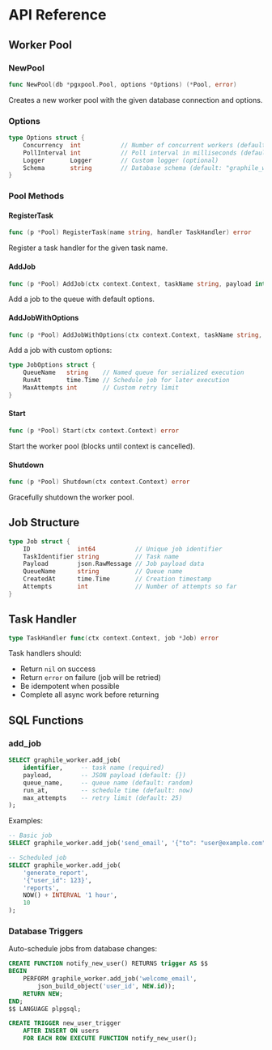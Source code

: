 # API Reference

## Worker Pool

### NewPool

```go
func NewPool(db *pgxpool.Pool, options *Options) (*Pool, error)
```

Creates a new worker pool with the given database connection and options.

### Options

```go
type Options struct {
    Concurrency  int           // Number of concurrent workers (default: 1)
    PollInterval int           // Poll interval in milliseconds (default: 2000)
    Logger       Logger        // Custom logger (optional)
    Schema       string        // Database schema (default: "graphile_worker")
}
```

### Pool Methods

#### RegisterTask

```go
func (p *Pool) RegisterTask(name string, handler TaskHandler) error
```

Register a task handler for the given task name.

#### AddJob

```go
func (p *Pool) AddJob(ctx context.Context, taskName string, payload interface{}) error
```

Add a job to the queue with default options.

#### AddJobWithOptions

```go
func (p *Pool) AddJobWithOptions(ctx context.Context, taskName string, payload interface{}, options *JobOptions) error
```

Add a job with custom options:

```go
type JobOptions struct {
    QueueName   string    // Named queue for serialized execution
    RunAt       time.Time // Schedule job for later execution
    MaxAttempts int       // Custom retry limit
}
```

#### Start

```go
func (p *Pool) Start(ctx context.Context) error
```

Start the worker pool (blocks until context is cancelled).

#### Shutdown

```go
func (p *Pool) Shutdown(ctx context.Context) error
```

Gracefully shutdown the worker pool.

## Job Structure

```go
type Job struct {
    ID             int64           // Unique job identifier
    TaskIdentifier string          // Task name
    Payload        json.RawMessage // Job payload data
    QueueName      string          // Queue name
    CreatedAt      time.Time       // Creation timestamp
    Attempts       int             // Number of attempts so far
}
```

## Task Handler

```go
type TaskHandler func(ctx context.Context, job *Job) error
```

Task handlers should:

- Return `nil` on success
- Return `error` on failure (job will be retried)
- Be idempotent when possible
- Complete all async work before returning

## SQL Functions

### add_job

```sql
SELECT graphile_worker.add_job(
    identifier,     -- task name (required)
    payload,        -- JSON payload (default: {})
    queue_name,     -- queue name (default: random)
    run_at,         -- schedule time (default: now)
    max_attempts    -- retry limit (default: 25)
);
```

Examples:

```sql
-- Basic job
SELECT graphile_worker.add_job('send_email', '{"to": "user@example.com"}');

-- Scheduled job
SELECT graphile_worker.add_job(
    'generate_report',
    '{"user_id": 123}',
    'reports',
    NOW() + INTERVAL '1 hour',
    10
);
```

### Database Triggers

Auto-schedule jobs from database changes:

```sql
CREATE FUNCTION notify_new_user() RETURNS trigger AS $$
BEGIN
    PERFORM graphile_worker.add_job('welcome_email',
        json_build_object('user_id', NEW.id));
    RETURN NEW;
END;
$$ LANGUAGE plpgsql;

CREATE TRIGGER new_user_trigger
    AFTER INSERT ON users
    FOR EACH ROW EXECUTE FUNCTION notify_new_user();
```
